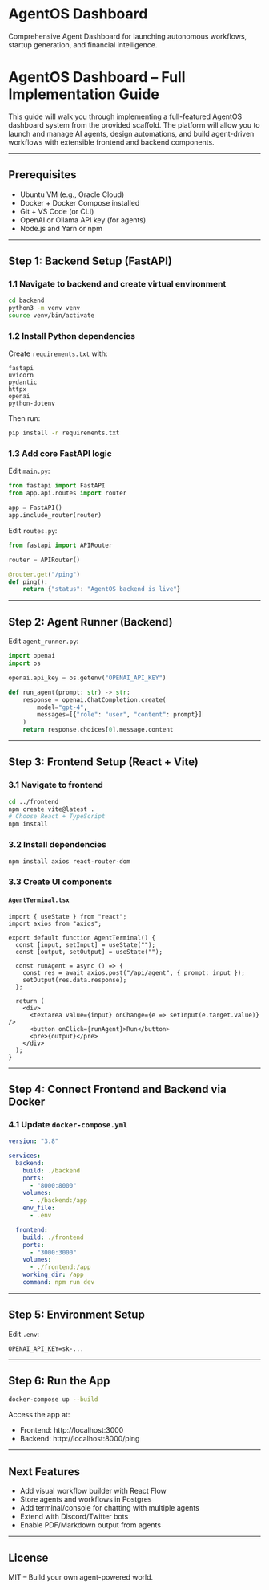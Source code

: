 # AgentOS Dashboard

Comprehensive Agent Dashboard for launching autonomous workflows, startup generation, and financial intelligence.


# AgentOS Dashboard – Full Implementation Guide

This guide will walk you through implementing a full-featured AgentOS dashboard system from the provided scaffold. The platform will allow you to launch and manage AI agents, design automations, and build agent-driven workflows with extensible frontend and backend components.

---

## Prerequisites

- Ubuntu VM (e.g., Oracle Cloud)
- Docker + Docker Compose installed
- Git + VS Code (or CLI)
- OpenAI or Ollama API key (for agents)
- Node.js and Yarn or npm

---

## Step 1: Backend Setup (FastAPI)

### 1.1 Navigate to backend and create virtual environment

```bash
cd backend
python3 -m venv venv
source venv/bin/activate
```

### 1.2 Install Python dependencies

Create `requirements.txt` with:

```
fastapi
uvicorn
pydantic
httpx
openai
python-dotenv
```

Then run:

```bash
pip install -r requirements.txt
```

### 1.3 Add core FastAPI logic

Edit `main.py`:

```python
from fastapi import FastAPI
from app.api.routes import router

app = FastAPI()
app.include_router(router)
```

Edit `routes.py`:

```python
from fastapi import APIRouter

router = APIRouter()

@router.get("/ping")
def ping():
    return {"status": "AgentOS backend is live"}
```

---

## Step 2: Agent Runner (Backend)

Edit `agent_runner.py`:

```python
import openai
import os

openai.api_key = os.getenv("OPENAI_API_KEY")

def run_agent(prompt: str) -> str:
    response = openai.ChatCompletion.create(
        model="gpt-4",
        messages=[{"role": "user", "content": prompt}]
    )
    return response.choices[0].message.content
```

---

## Step 3: Frontend Setup (React + Vite)

### 3.1 Navigate to frontend

```bash
cd ../frontend
npm create vite@latest .
# Choose React + TypeScript
npm install
```

### 3.2 Install dependencies

```bash
npm install axios react-router-dom
```

### 3.3 Create UI components

#### `AgentTerminal.tsx`

```tsx
import { useState } from "react";
import axios from "axios";

export default function AgentTerminal() {
  const [input, setInput] = useState("");
  const [output, setOutput] = useState("");

  const runAgent = async () => {
    const res = await axios.post("/api/agent", { prompt: input });
    setOutput(res.data.response);
  };

  return (
    <div>
      <textarea value={input} onChange={e => setInput(e.target.value)} />
      <button onClick={runAgent}>Run</button>
      <pre>{output}</pre>
    </div>
  );
}
```

---

## Step 4: Connect Frontend and Backend via Docker

### 4.1 Update `docker-compose.yml`

```yaml
version: "3.8"

services:
  backend:
    build: ./backend
    ports:
      - "8000:8000"
    volumes:
      - ./backend:/app
    env_file:
      - .env

  frontend:
    build: ./frontend
    ports:
      - "3000:3000"
    volumes:
      - ./frontend:/app
    working_dir: /app
    command: npm run dev
```

---

## Step 5: Environment Setup

Edit `.env`:

```
OPENAI_API_KEY=sk-...
```

---

## Step 6: Run the App

```bash
docker-compose up --build
```

Access the app at:

- Frontend: http://localhost:3000
- Backend: http://localhost:8000/ping

---

## Next Features

- Add visual workflow builder with React Flow
- Store agents and workflows in Postgres
- Add terminal/console for chatting with multiple agents
- Extend with Discord/Twitter bots
- Enable PDF/Markdown output from agents

---

## License

MIT – Build your own agent-powered world.
